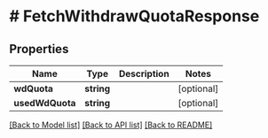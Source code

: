 # # FetchWithdrawQuotaResponse

## Properties

Name | Type | Description | Notes
------------ | ------------- | ------------- | -------------
**wdQuota** | **string** |  | [optional]
**usedWdQuota** | **string** |  | [optional]

[[Back to Model list]](../../README.md#models) [[Back to API list]](../../README.md#endpoints) [[Back to README]](../../README.md)
